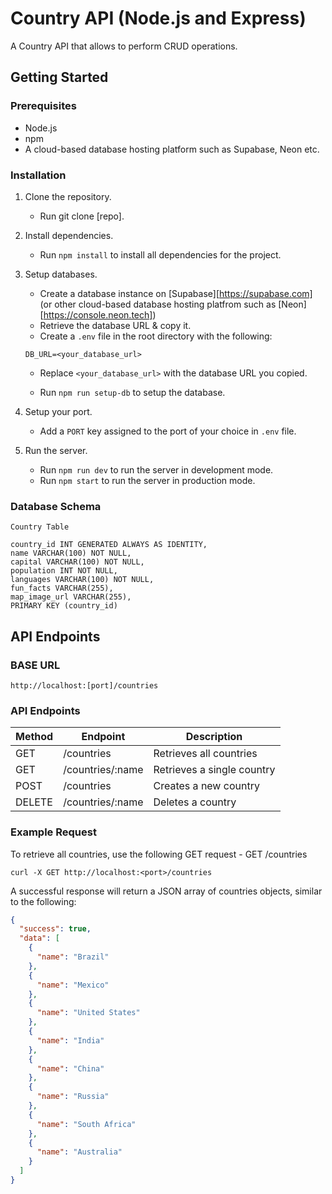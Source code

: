 # Country API (Node.js and Express)

A Country API that allows to perform CRUD operations.

## Getting Started

### Prerequisites

- Node.js
- npm
- A cloud-based database hosting platform such as Supabase, Neon etc.

### Installation

1. Clone the repository.

   - Run git clone [repo].

2. Install dependencies.

   - Run `npm install` to install all dependencies for the project.

3. Setup databases.

   - Create a database instance on [Supabase][https://supabase.com] (or other cloud-based database hosting platfrom such as [Neon][https://console.neon.tech])
   - Retrieve the database URL & copy it.
   - Create a `.env` file in the root directory with the following:

   ```
   DB_URL=<your_database_url>
   ```

   - Replace `<your_database_url>` with the database URL you copied.

   - Run `npm run setup-db` to setup the database.

4. Setup your port.

   - Add a `PORT` key assigned to the port of your choice in `.env` file.

5. Run the server.

   - Run `npm run dev` to run the server in development mode.
   - Run `npm start` to run the server in production mode.

### Database Schema

`Country Table`

```
country_id INT GENERATED ALWAYS AS IDENTITY,
name VARCHAR(100) NOT NULL,
capital VARCHAR(100) NOT NULL,
population INT NOT NULL,
languages VARCHAR(100) NOT NULL,
fun_facts VARCHAR(255),
map_image_url VARCHAR(255),
PRIMARY KEY (country_id)
```

## API Endpoints

### BASE URL

`http://localhost:[port]/countries`

### API Endpoints

| Method | Endpoint         | Description                |
| ------ | ---------------- | -------------------------- |
| GET    | /countries       | Retrieves all countries    |
| GET    | /countries/:name | Retrieves a single country |
| POST   | /countries       | Creates a new country      |
| DELETE | /countries/:name | Deletes a country          |

### Example Request

To retrieve all countries, use the following GET request - GET /countries

`curl -X GET http://localhost:<port>/countries`

A successful response will return a JSON array of countries objects, similar to the following:

```json
{
  "success": true,
  "data": [
    {
      "name": "Brazil"
    },
    {
      "name": "Mexico"
    },
    {
      "name": "United States"
    },
    {
      "name": "India"
    },
    {
      "name": "China"
    },
    {
      "name": "Russia"
    },
    {
      "name": "South Africa"
    },
    {
      "name": "Australia"
    }
  ]
}
```
